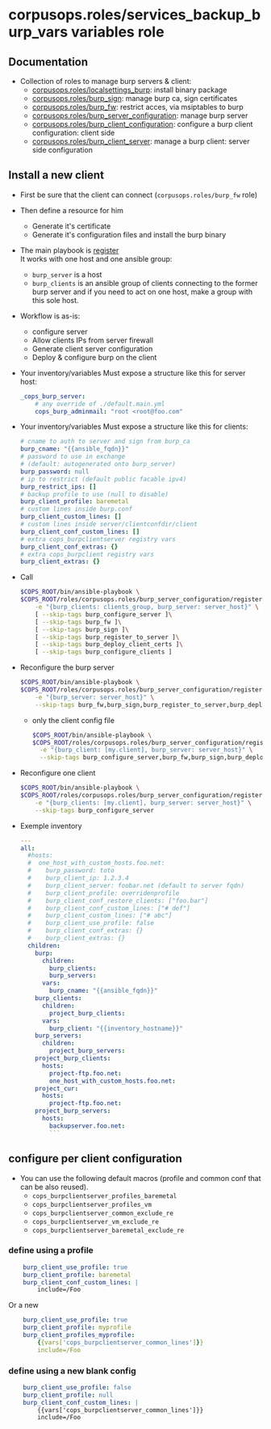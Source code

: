 # corpusops.roles/services_backup_burp_vars variables role
## Documentation
- Collection of roles to manage burp servers & client:
    - [corpusops.roles/localsettings_burp](../services_backup_burp): install binary package
    - [corpusops.roles/burp_sign](../burp_sign): manage burp ca, sign certificates
    - [corpusops.roles/burp_fw](../burp_fw): restrict acces, via msiptables to burp
    - [corpusops.roles/burp_server_configuration](../burp_server_configuration): manage burp server
    - [corpusops.roles/burp_client_configuration](../burp_client_configuration/): configure a burp client configuration: client side
    - [corpusops.roles/burp_client_server](../burp_client_server): manage a burp client: server side configuration

##  Install a new client
- First be sure that the client can connect (``corpusops.roles/burp_fw`` role)
- Then define a resource for him
    - Generate it's certificate
    - Generate it's configuration files and install the burp binary
- The main playbook is [register](register/main.yml)<br/>
  It works with one host and one ansible group:
    - ``burp_server`` is a host
    - ``burp_clients`` is an ansible group of clients connecting to the former
      burp server and if you need to act on one host, make a group with this sole host.
- Workflow is as-is:
  - configure server
  - Allow clients IPs from server firewall
  - Generate client server configuration
  - Deploy & configure burp on the client
- Your inventory/variables Must expose a structure like this for server host:

    ```yaml
    _cops_burp_server:
        # any override of ./default.main.yml
        cops_burp_adminmail: "root <root@foo.com"
    ```
- Your inventory/variables Must expose a structure like this for clients:

    ```yaml
    # cname to auth to server and sign from burp_ca
    burp_cname: "{{ansible_fqdn}}"
    # password to use in exchange
    # (default: autogenerated onto burp_server)
    burp_password: null
    # ip to restrict (default public facable ipv4)
    burp_restrict_ips: []
    # backup profile to use (null to disable)
    burp_client_profile: baremetal
    # custom lines inside burp.conf
    burp_client_custom_lines: []
    # custom lines inside server/clientconfdir/client
    burp_client_conf_custom_lines: []
    # extra cops_burpclientserver registry vars
    burp_client_conf_extras: {}
    # extra cops_burpclient registry vars
    burp_client_extras: {}
    ```
- Call

    ```sh
    $COPS_ROOT/bin/ansible-playbook \
    $COPS_ROOT/roles/corpusops.roles/burp_server_configuration/register/main.yml \
        -e "{burp_clients: clients_group, burp_server: server_host}" \
        [ --skip-tags burp_configure_server ]\
        [ --skip-tags burp_fw ]\
        [ --skip-tags burp_sign ]\
        [ --skip-tags burp_register_to_server ]\
        [ --skip-tags burp_deploy_client_certs ]\
        [ --skip-tags burp_configure_clients ]
    ```
- Reconfigure the burp server

    ```sh
    $COPS_ROOT/bin/ansible-playbook \
    $COPS_ROOT/roles/corpusops.roles/burp_server_configuration/register/main.yml \
        -e "{burp_server: server_host}" \
        --skip-tags burp_fw,burp_sign,burp_register_to_server,burp_deploy_client_certs,burp_configure_clients
    ```
    - only the client config file

        ```sh
        $COPS_ROOT/bin/ansible-playbook \
        $COPS_ROOT/roles/corpusops.roles/burp_server_configuration/register/main.yml \
          -e "{burp_client: [my.client], burp_server: server_host}" \
          --skip-tags burp_configure_server,burp_fw,burp_sign,burp_deploy_client_certs,burp_configure_clients
        ```
- Reconfigure one client

    ```sh
    $COPS_ROOT/bin/ansible-playbook \
    $COPS_ROOT/roles/corpusops.roles/burp_server_configuration/register/main.yml \
        -e "{burp_clients: [my.client], burp_server: server_host}" \
        --skip-tags burp_configure_server
    ```
- Exemple inventory

    ```yaml
    ---
    all:
      #hosts:
      #  one_host_with_custom_hosts.foo.net:
      #    burp_password: toto
      #    burp_client_ip: 1.2.3.4
      #    burp_client_server: foobar.net (default to server fqdn)
      #    burp_client_profile: overridenprofile
      #    burp_client_conf_restore_clients: ["foo.bar"]
      #    burp_client_conf_custom_lines: ["# def"]
      #    burp_client_custom_lines: ["# abc"]
      #    burp_client_use_profile: false
      #    burp_client_conf_extras: {}
      #    burp_client_extras: {}
      children:
        burp:
          children:
            burp_clients:
            burp_servers:
          vars:
            burp_cname: "{{ansible_fqdn}}"
        burp_clients:
          children:
            project_burp_clients:
          vars:
            burp_client: "{{inventory_hostname}}"
        burp_servers:
          children:
            project_burp_servers:
        project_burp_clients:
          hosts:
            project-ftp.foo.net:
            one_host_with_custom_hosts.foo.net:
        project_cur:
          hosts:
            project-ftp.foo.net:
        project_burp_servers:
          hosts:
            backupserver.foo.net:
            ```

## configure per client configuration

 - You can use the following default macros (profile and common conf that can be also reused).
    - ``cops_burpclientserver_profiles_baremetal``
    - ``cops_burpclientserver_profiles_vm``
    - ``cops_burpclientserver_common_exclude_re``
    - ``cops_burpclientserver_vm_exclude_re``
    - ``cops_burpclientserver_baremetal_exclude_re``
### define using a profile
```yaml
    burp_client_use_profile: true
    burp_client_profile: baremetal
    burp_client_conf_custom_lines: |
        include=/Foo
```

Or a new

```yaml
    burp_client_use_profile: true
    burp_client_profile: myprofile
    burp_client_profiles_myprofile:
        {{vars['cops_burpclientserver_common_lines']}}
        include=/Foo
```

### define using a new blank config
```yaml
    burp_client_use_profile: false
    burp_client_profile: null
    burp_client_conf_custom_lines: |
        {{vars['cops_burpclientserver_common_lines']}}
        include=/Foo
```
